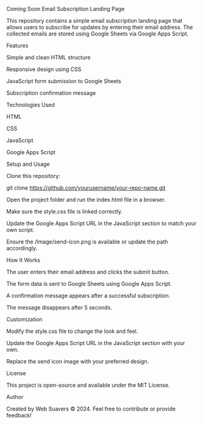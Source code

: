 Coming Soon Email Subscription Landing Page

This repository contains a simple email subscription landing page that allows users to subscribe for updates by entering their email address. The collected emails are stored using Google Sheets via Google Apps Script.

Features

Simple and clean HTML structure

Responsive design using CSS

JavaScript form submission to Google Sheets

Subscription confirmation message

Technologies Used

HTML

CSS

JavaScript

Google Apps Script

Setup and Usage

Clone this repository:

git clone https://github.com/yourusername/your-repo-name.git

Open the project folder and run the index.html file in a browser.

Make sure the style.css file is linked correctly.

Update the Google Apps Script URL in the JavaScript section to match your own script.

Ensure the /Image/send-icon.png is available or update the path accordingly.

How It Works

The user enters their email address and clicks the submit button.

The form data is sent to Google Sheets using Google Apps Script.

A confirmation message appears after a successful subscription.

The message disappears after 5 seconds.

Customization

Modify the style.css file to change the look and feel.

Update the Google Apps Script URL in the JavaScript section with your own.

Replace the send icon image with your preferred design.

License

This project is open-source and available under the MIT License.

Author

Created by Web Suavers © 2024. Feel free to contribute or provide feedback!

